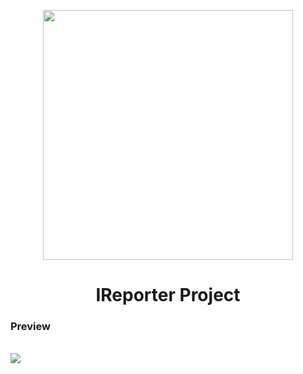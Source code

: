 <p align="center"><a href="https://laravel.com" target="_blank"><img src="https://raw.githubusercontent.com/laravel/art/master/logo-lockup/5%20SVG/2%20CMYK/1%20Full%20Color/laravel-logolockup-cmyk-red.svg" width="400"></a></p>
<h1 align="center">IReporter Project</h1>
<h3 align="left">Preview</h3><br>
<img align="left" src="https://github.com/user-attachments/assets/c5e54986-a85d-4e9b-a05d-9fd418a0beac"/>
